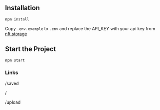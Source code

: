 ## Installation

```bash
npm install
```

Copy `.env.example` to `.env` and replace the API_KEY with your api key from [nft.storage](https://nft.storage/manage/)

## Start the Project

```bash
npm start
```

### Links

/saved

/

/upload